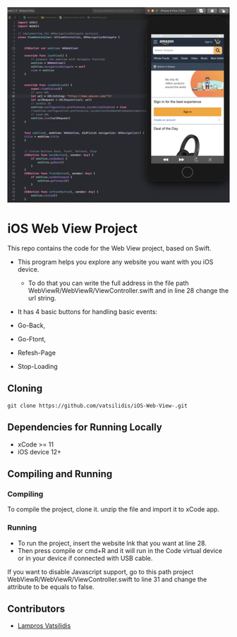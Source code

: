 <img src="webview1.png"/>

# iOS Web View Project

This repo contains the code for the Web View project, based on Swift. 
* This program helps you explore any website you want with you iOS device. 
  * To do that you can write the full address in the file path WebViewR/WebViewR/ViewController.swift and in line 28 change the url string.

*  It has 4 basic buttons for handling basic events: 
  * Go-Back, 
  * Go-Ftont, 
  * Refesh-Page  
  * Stop-Loading   





## Cloning

```
git clone https://github.com/vatsilidis/iOS-Web-View-.git
```




## Dependencies for Running Locally
* xCode >= 11
* iOS device 12+  




## Compiling and Running

### Compiling
To compile the project, clone it. unzip the file and import it to xCode app.


### Running
* To run the project, insert the website lnk that you want at line 28.
* Then press compile or cmd+R and it will run in the Code virtual device or in your device if connected with USB cable.

If you want to disable Javascript support, go to this path project WebViewR/WebViewR/ViewController.swift to line 31 and change the attribute to be equals to false.





## Contributors
* [Lampros Vatsilidis](https://www.linkedin.com/in/lampros-vatsilidis-5666ba128/)
